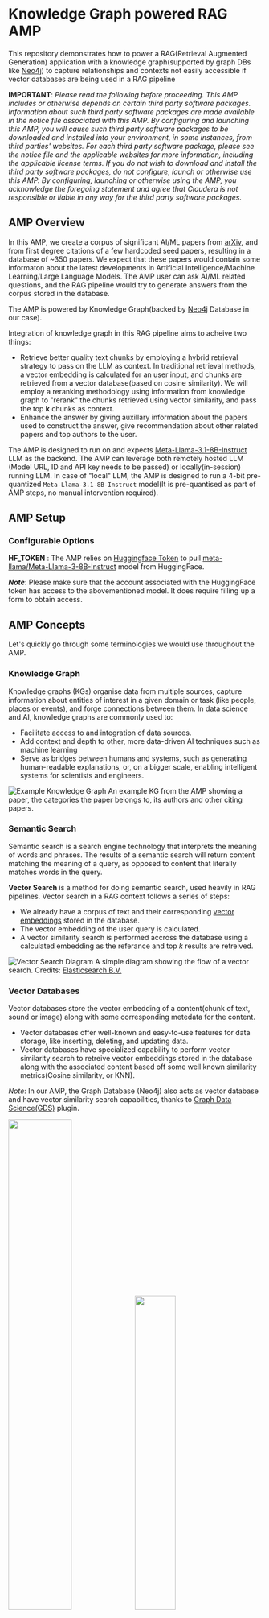 # Knowledge Graph powered RAG AMP

This repository demonstrates how to power a RAG(Retrieval Augmented Generation) application with a knowledge graph(supported by graph DBs like [Neo4j](https://neo4j.com/)) to capture relationships and contexts not easily accessible if vector databases are being used in a RAG pipeline

**IMPORTANT**: *Please read the following before proceeding. This AMP includes or otherwise depends on certain third party software packages. Information about such third party software packages are made available in the notice file associated with this AMP. By configuring and launching this AMP, you will cause such third party software packages to be downloaded and installed into your environment, in some instances, from third parties' websites. For each third party software package, please see the notice file and the applicable websites for more information, including the applicable license terms. If you do not wish to download and install the third party software packages, do not configure, launch or otherwise use this AMP. By configuring, launching or otherwise using the AMP, you acknowledge the foregoing statement and agree that Cloudera is not responsible or liable in any way for the third party software packages.*

## AMP Overview

In this AMP, we create a corpus of significant AI/ML papers from [arXiv](https://arxiv.org/), and from first degree citations of a few hardcoded seed papers, resulting in a database of ~350 papers. We expect that these papers would contain some informaton about the latest developments in Artificial Intelligence/Machine Learning/Large Language Models. The AMP user can ask AI/ML related questions, and the RAG pipeline would try to generate answers from the corpus stored in the database.

The AMP is powered by Knowledge Graph(backed by [Neo4j](https://neo4j.com/) Database in our case).

Integration of knowledge graph in this RAG pipeline aims to acheive two things:
 - Retrieve better quality text chunks by employing a hybrid retrieval strategy to pass on the LLM as context. In traditional retrieval methods, a vector embedding is calculated for an user input, and chunks are retrieved from a vector database(based on cosine similarity). We will employ a reranking methodology using information from knowledge graph to "rerank" the chunks retrieved using vector similarity, and pass the top **k** chunks as context.
 - Enhance the answer by giving auxillary information about the papers used to construct the answer, give recommendation about other related papers and top authors to the user.

The AMP is designed to run on and expects [Meta-Llama-3.1-8B-Instruct](https://huggingface.co/meta-llama/Meta-Llama-3.1-8B-Instruct) LLM as the backend. The AMP can leverage both remotely hosted LLM (Model URL, ID and API key needs to be passed) or locally(in-session) running LLM. In case of "local" LLM, the AMP is designed to run a 4-bit pre-quantized `Meta-Llama-3.1-8B-Instruct` model(It is pre-quantised as part of AMP steps, no manual intervention required).

## AMP Setup

### Configurable Options

**HF_TOKEN** : The AMP relies on [Huggingface Token](https://huggingface.co/docs/hub/en/security-tokens) to pull [meta-llama/Meta-Llama-3-8B-Instruct](https://huggingface.co/meta-llama/Meta-Llama-3-8B-Instruct) model from HuggingFace.

***Note***: Please make sure that the account associated with the HuggingFace token has access to the abovementioned model. It does require filling up a form to obtain access.

## AMP Concepts

Let's quickly go through some terminologies we would use throughout the AMP.

### Knowledge Graph

Knowledge graphs (KGs) organise data from multiple sources, capture information about entities of interest in a given domain or task (like people, places or events), and forge connections between them. In data science and AI, knowledge graphs are commonly used to:

 - Facilitate access to and integration of data sources.
 - Add context and depth to other, more data-driven AI techniques such as machine learning
 - Serve as bridges between humans and systems, such as generating human-readable explanations, or, on a bigger scale, enabling intelligent systems for scientists and engineers. 

![Example Knowledge Graph](./assets/example_knowledge_graph.png)
<span class="caption">An example KG from the AMP showing a paper, the categories the paper belongs to, its authors and other citing papers.</span>

### Semantic Search

Semantic search is a search engine technology that interprets the meaning of words and phrases. The results of a semantic search will return content matching the meaning of a query, as opposed to content that literally matches words in the query.

**Vector Search** is a method for doing semantic search, used heavily in RAG pipelines. Vector search in a RAG context follows a series of steps:
 - We already have a corpus of text and their corresponding [vector embeddings](https://www.elastic.co/what-is/vector-embedding) stored in the database.
 - The vector embedding of the user query is calculated.
 - A vector similarity search is performed accross the database using a calculated embedding as the referance and top *k* results are retreived.

![Vector Search Diagram](./assets/vector-search-diagram.png)
<span class="caption">A simple diagram showing the flow of a vector search. Credits: [Elasticsearch B.V.](https://www.elastic.co/what-is/vector-embedding)</span>

### Vector Databases

Vector databases store the vector embedding of a content(chunk of text, sound or image) along with some corresponding metedata for the content.

 - Vector databases offer well-known and easy-to-use features for data storage, like inserting, deleting, and updating data.
 - Vector databases have specialized capability to perform vector similarity search to retreive vector embeddings stored in the database along with the associated content based off some well known similarity metrics(Cosine similarity, or KNN).

*Note*: In our AMP, the Graph Database (Neo4j) also acts as vector database and have vector similarity search capabilities, thanks to [Graph Data Science(GDS)](https://github.com/neo4j/graph-data-science) plugin.

<img src="./assets/paper_with_chunks.png"  width="50%" height="50%" /><img src="./assets/chunk_attributes.png"  width="40%" height="40%" />

<span class="caption">The diagrams show how chunks are connected to their source paper in the knowledge graph. Each chunk holds the text and the precomputed embedding of the text.</span>

### Retrieval Augmented Generation (RAG)

Retrieval-augmented generation (RAG) is a technique for enhancing the accuracy and reliability of generative AI models with facts fetched from external sources.

Steps involvded in a RAG pipeline (Ref:[Langchain](https://blog.langchain.dev/tutorial-chatgpt-over-your-data/)):
 - Ingestion of Data
   - Load data sources into text
   - Chunk the text: This is necessary because language models generally have a limit to the amount of text they can deal with, so creating as small chunks of text as possible is necessary.
   - Embed text: this involves creating a numerical embedding for each chunk of text. 
   - Load embeddings to vectorstore: this involves putting embeddings and documents into a vectorstore(Native vector database or graph database in our case).
   - ![RAG Ingestion Diagram](./assets/RAG-ingestion.png)
 - Querying of Data
   - Calculate vector embedding of the user query.
   - Lookup relevant documents: Using the embedding and vectorstore created during ingestion, we can look up relevant documents for the answer
   - Generate a response: Given the user query and the relevant documents as context, we can use a language model to generate a response.
   - ![RAG Query Diagram](./assets/RAG-query.png)

### Re-Ranking

Reranking is a part of two-stage retreival systems where:
 1. Using vector databases and embedding model, we retrieve a set of relevant documents.
 2. Reranker model is used to "rerank" the documents retrieved in the first stage, and then we cut-off the context at top `k` results.

#### [ColBERT](https://github.com/stanford-futuredata/ColBERT) based Reranking

ColBERT encodes each passage into a matrix of token-level embeddings. Then at search time, it embeds every query into another matrix and efficiently finds passages that contextually match the query using scalable vector-similarity (`MaxSim`) operators.
Each passage(or chunk) is assgined a ColBERT score based upon similarity to the user query, and the score can be used to "rerank" chunks retrieved by vector search.

## How does Knowledge Graph fit in our AMP?

We leverage KG in two ways in order to make this RAG system better than plain(vanilla) RAG:
 1. We aim to enhance the quality of context retreived by choosing chunks from relatively "high-quality" papers.
 2. Provide additional information about the papers used to answer a certain question, which could have been more complex in case of traditional vector databases.

### Knowledge Graph RAG

Since we have a small but related set of AI/ML papers, there would be a lot of "citation" relationships between papers. We define a paper to be of **"Higher Quality"** if it has more number of citations. The number of citations can be computed for a specific paper from the knowledge graph that we have built.

We employ a "hybrid" strategy to retrieve chunks where we take into consideration the semantic similarity as well as the "quality" of the paper the chunk is coming from, before passing it to LLM as context.

#### Hybrid retrieval algorithm for top `k` chunks:
 1. Retrieve `4*k` chunks using vector similarity(to the user query) from the Database.
 2. Rerank the chunks using [ColBERT](#colbert-based-reranking), cut-off the number of chunks at `2*k`. Store the **ColBERT Score** as well.
 3. Calculate a **hybrid score** = `(normalized ColBERT score) + (normalised number of citations to the chunk's paper)`. Rerank again based on the hybrid score, and pick top `k` chunks as context.

### Additional Information for Papers Used

We instruct the LLM to provide us the [arXiv IDs](https://info.arxiv.org/help/arxiv_identifier.html) of the chunks used. We then use the arXiv IDs to extract some additional information about the papers so that user can search more about them. Retrieval of additional information have been made easy by graph databases, which could have been quite tricky in case of tradional vector databases. The information is then passed to the LLM for proper formatting of the response. Some of the information retrieved are:

 - Paper Title
 - Related Papers: Top 3 most cited papers which also cite the paper in question. Knowledge graph helps in capturing this information.
 - Top Authors: Top 3 most cited authors of the paper in question.
 - Summary: Summary of the paper's abstract in two lines.
<img src="./assets/top_authors_and_related_papers_example.png"  width="50%" height="50%" />

<span class="caption">The image shows "Top Authors" & "Related Papers" for the "Attention Is All You Need" paper.</span>

## Knowledge Graph Construction

 - We start off with some predefined(seed) AI/ML papers as mentioned in [constants.py](./utils/constants.py)
 - The arXiv papers cited by the "seed" papers are extracted by converted the paper PDFs to text and matching with regex pattern to extract the arXiv IDs of the papers mentioned. This step results in ~600 uniques papers in our knowledge base.
 - For each of these papers, we download the PDF, extract chunks out of the PDF text, calculate vector embedding in save in the graph database.
 - The citation information is then captured in relationships between "Paper" nodes. The "Chunk" nodes are also linked to the papers they are coming from.
<img src="./assets/paper_with_chunks_and_authors.png"  width="50%" height="50%" />

<span class="caption">The image shows the paper #[2403.20183](https://arxiv.org/abs/2403.20183v3) with citations, authors, and the chunks(represented as <span style="color:yellow">yellow nodes</span>) as part of the Knowledge Graph.</span>

## AMP Flow

 1. In the first page, we can ask the application any AI/ML related questions and it will try to answer from the existing knowledge base that the application has. It will produce answers for the question using Knowledge Graph powered context retrieval and context retrieval just using vector search. The application will output:
    - Context used for both Knowledge Graph RAG and Vanilla RAG.
    - The answers synthesized by LLM using the context for both RAGs.
    - Related papers and top authors for the papers used to construct the answer in case of Knowledge Graph RAG.
    - A graphical representation of related papers and top authors.
 <img src="./assets/main_page_1.png"  width="50%" height="50%" /> <img src="./assets/main_page_2.png"  width="49%" height="49%" />

  2. Although the application uses an in-session 4-bit quantised flavor of [Meta-Llama-3.1-8B-Instruct](https://huggingface.co/meta-llama/Meta-Llama-3.1-8B-Instruct), we can use a remotely hosted Llama3/3.1 model to power the application. The second page gives option to switch to remote LLM. There are various providers offering free tier API usage like [OpenRouter](https://openrouter.ai/models/meta-llama/llama-3.1-8b-instruct:free). Alternatively, you can also use Llama 3.1 hosted on **Cloudera AI Inference** service which has been [tech previewed](https://blog.cloudera.com/cloudera-introduces-ai-inference-service-with-nvidia-nim/).
  ![LLM selection page](./assets/llm_selection_page.gif)

  3. The third page gives an list of all papers contained in the knowledge-base. We can select any of these papers and graphically visualize the first and second order "cited by" relationships from other other papers.
  ![Knowledge Graph page](./assets/knowledge_graph_page_screenshot.png)

## AMP Requirements

### CPU
 - CML CPU workloads with resource profiles up to **(2 vCPU/16 GiB memory)** would be provisioned.
 - **Additional resource of (1 vCPU/4 GiB)** memory would be requested to run Neo4j graph DB instance. There is no requirement of GPU enabled node here, can it may be scheduled on CPU-only node as well.

### GPU
 - Nvidia GPU with 16GB vRAM is required at minimum(to run both the embedding model & quantized LLM).
   - Tested with Nvidia Tesla T4 GPU (AWS: [g4dn series](https://aws.amazon.com/ec2/instance-types/g4/), Azure: [Standard_NC4as_T4_v3](https://learn.microsoft.com/en-us/azure/virtual-machines/nct4-v3-series))

### CML Runtime
 - PBJ-Workbench - Python3.10 - Nvidia GPU - 2023.05
